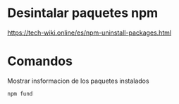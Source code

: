 # Desintalar paquetes npm

https://tech-wiki.online/es/npm-uninstall-packages.html

# Comandos

Mostrar insformacion de los paquetes instalados

```bash
npm fund
```
